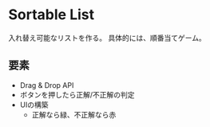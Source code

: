 # Sortable List

入れ替え可能なリストを作る。
具体的には、順番当てゲーム。

## 要素

- Drag & Drop API
- ボタンを押したら正解/不正解の判定
- UIの構築
  - 正解なら緑、不正解なら赤